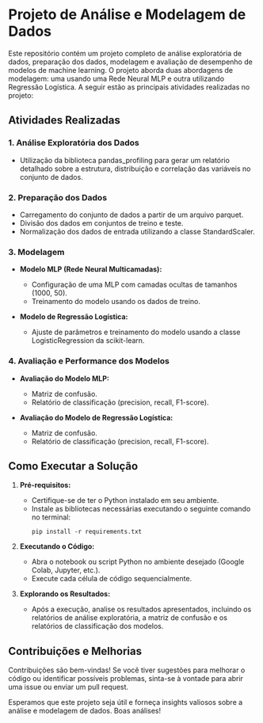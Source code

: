 # Projeto de Análise e Modelagem de Dados

Este repositório contém um projeto completo de análise exploratória de dados, preparação dos dados, modelagem e avaliação de desempenho de modelos de machine learning. O projeto aborda duas abordagens de modelagem: uma usando uma Rede Neural MLP e outra utilizando Regressão Logística. A seguir estão as principais atividades realizadas no projeto:

## Atividades Realizadas

### 1. Análise Exploratória dos Dados
   - Utilização da biblioteca pandas_profiling para gerar um relatório detalhado sobre a estrutura, distribuição e correlação das variáveis no conjunto de dados.

### 2. Preparação dos Dados
   - Carregamento do conjunto de dados a partir de um arquivo parquet.
   - Divisão dos dados em conjuntos de treino e teste.
   - Normalização dos dados de entrada utilizando a classe StandardScaler.

### 3. Modelagem
   - **Modelo MLP (Rede Neural Multicamadas):**
     - Configuração de uma MLP com camadas ocultas de tamanhos (1000, 50).
     - Treinamento do modelo usando os dados de treino.

   - **Modelo de Regressão Logística:**
     - Ajuste de parâmetros e treinamento do modelo usando a classe LogisticRegression da scikit-learn.

### 4. Avaliação e Performance dos Modelos
   - **Avaliação do Modelo MLP:**
     - Matriz de confusão.
     - Relatório de classificação (precision, recall, F1-score).

   - **Avaliação do Modelo de Regressão Logística:**
     - Matriz de confusão.
     - Relatório de classificação (precision, recall, F1-score).

## Como Executar a Solução

1. **Pré-requisitos:**
   - Certifique-se de ter o Python instalado em seu ambiente.
   - Instale as bibliotecas necessárias executando o seguinte comando no terminal:
     ```
     pip install -r requirements.txt
     ```

2. **Executando o Código:**
   - Abra o notebook ou script Python no ambiente desejado (Google Colab, Jupyter, etc.).
   - Execute cada célula de código sequencialmente.

3. **Explorando os Resultados:**
   - Após a execução, analise os resultados apresentados, incluindo os relatórios de análise exploratória, a matriz de confusão e os relatórios de classificação dos modelos.

## Contribuições e Melhorias
Contribuições são bem-vindas! Se você tiver sugestões para melhorar o código ou identificar possíveis problemas, sinta-se à vontade para abrir uma issue ou enviar um pull request.

Esperamos que este projeto seja útil e forneça insights valiosos sobre a análise e modelagem de dados. Boas análises!
